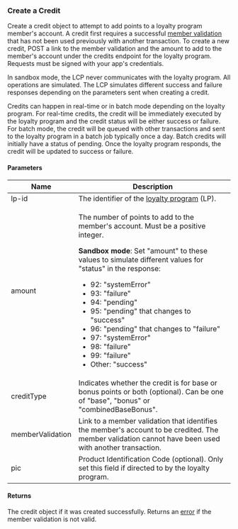 ### Create a Credit

Create a credit object to attempt to add points to a loyalty program member's account. A credit first requires a successful [member validation](#member-validations) that has not been used previously with another transaction. To create a new credit, POST a link to the member validation and the amount to add to the member's account under the credits endpoint for the loyalty program. Requests must be signed with your app's credentials.

In sandbox mode, the LCP never communicates with the loyalty program. All operations are simulated. The LCP simulates different success and failure responses depending on the parameters sent when creating a credit.

Credits can happen in real-time or in batch mode depending on the loyalty program. For real-time credits, the credit will be immediately executed by the loyalty program and the credit status will be either success or failure. For batch mode, the credit will be queued with other transactions and sent to the loyalty program in a batch job typically once a day. Batch credits will initially have a status of pending. Once the loyalty program responds, the credit will be updated to success or failure.

#### Parameters

<table>
    <thead>
        <tr>
            <th>Name</th>
            <th>Description</th>
        </tr>
    </thead>
    <tbody>
        <tr>
            <td>lp-id</td>
            <td>The identifier of the <a href="#loyalty-programs">loyalty program</a> (LP).</td>
        </tr>
        <tr>
            <td>amount</td>
            <td><p>The number of points to add to the member's account. Must be a positive integer.</p>
                <p><strong>Sandbox mode</strong>: Set "amount" to these values to simulate different values for "status" in the response:
                    <ul>
                        <li>92: "systemError"</li>
                        <li>93: "failure"</li>
                        <li>94: "pending"</li>
                        <li>95: "pending" that changes to "success"</li>
                        <li>96: "pending" that changes to "failure"</li>
                        <li>97: "systemError"</li>
                        <li>98: "failure"</li>
                        <li>99: "failure"</li>
                        <li>Other: "success"</li>
                    </ul>
                </p>
            </td>
        </tr>
        <tr>
            <td>creditType</td>
            <td>Indicates whether the credit is for base or bonus points or both (optional). Can be one of "base", "bonus" or "combinedBaseBonus".</td>
        </tr>
        <tr>
            <td>memberValidation</td>
            <td>Link to a member validation that identifies the member's account to be credited. The member validation cannot have been used with another transaction.</td>
        </tr>
        <tr>
            <td>pic</td>
            <td>Product Identification Code (optional). Only set this field if directed to by the loyalty program.</td>
        </tr>
    </tbody>
</table>

#### Returns

The credit object if it was created successfully. Returns an [error](./?doc=reference-manual#errors) if the member validation is not valid.












